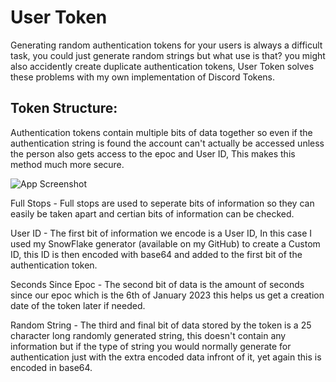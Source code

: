 # User Token
Generating random authentication tokens for your users is always a difficult task, you could just generate random strings but what use is that? you might also accidently create duplicate authentication tokens, User Token solves these problems with my own implementation of Discord Tokens. 

## Token Structure:
Authentication tokens contain multiple bits of data together so even if the authentication string is found the account can't actually be accessed unless the person also gets access to the epoc and User ID, This makes this method much more secure.

![App Screenshot](https://raw.githubusercontent.com/NotKatsu/UserToken/main/assets/structure.png)

Full Stops - Full stops are used to seperate bits of information so they can easily be taken apart and certian bits of information can be checked.

User ID - The first bit of information we encode is a User ID, In this case I used my SnowFlake generator (available on my GitHub) to create a Custom ID, this ID is then encoded with base64 and added to the first bit of the authentication token.

Seconds Since Epoc - The second bit of data is the amount of seconds since our epoc which is the 6th of January 2023 this helps us get a creation date of the token later if needed.

Random String - The third and final bit of data stored by the token is a 25 character long randomly generated string, this doesn't contain any information but if the type of string you would normally generate for authentication just with the extra encoded data infront of it, yet again this is encoded in base64.
